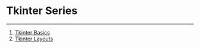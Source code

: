 # Tkinter Series

---

1. [Tkinter Basics](https://medium.com/@estebanthi/how-to-build-user-interfaces-with-python-tkinter-basics-20500e659017)
2. [Tkinter Layouts](https://medium.com/@estebanthi/how-to-build-user-interfaces-with-python-tkinter-layouts-883e2cfc6bec)
